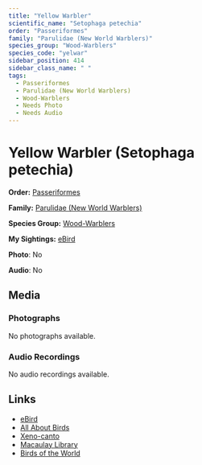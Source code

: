 ```yaml
---
title: "Yellow Warbler"
scientific_name: "Setophaga petechia"
order: "Passeriformes"
family: "Parulidae (New World Warblers)"
species_group: "Wood-Warblers"
species_code: "yelwar"
sidebar_position: 414
sidebar_class_name: " "
tags: 
  - Passeriformes
  - Parulidae (New World Warblers)
  - Wood-Warblers
  - Needs Photo
  - Needs Audio
---
```


# Yellow Warbler (Setophaga petechia)

**Order:** [Passeriformes](/tags/passeriformes)

**Family:** [Parulidae (New World Warblers)](/tags/parulidae-new-world-warblers)

**Species Group:** [Wood-Warblers](/tags/wood-warblers)

**My Sightings:** [eBird](https://ebird.org/lifelist?r=world&time=life&spp=yelwar)

**Photo**: No 

**Audio**: No

## Media
### Photographs
No photographs available.

### Audio Recordings
No audio recordings available.

## Links
* [eBird](https://ebird.org/species/yelwar) 
* [All About Birds](https://www.allaboutbirds.org/guide/yelwar) 
* [Xeno-canto](https://www.xeno-canto.org/species/setophaga-petechia) 
* [Macaulay Library](https://search.macaulaylibrary.org/catalog?taxonCode=yelwar&sort=rating_rank_desc)
* [Birds of the World](https://birdsoftheworld.org/bow/species/yelwar)

